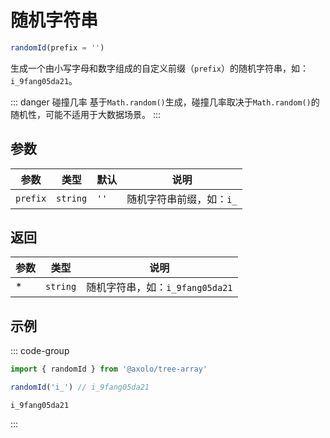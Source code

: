 # 随机字符串

```js
randomId(prefix = '')
```

生成一个由小写字母和数字组成的自定义前缀（`prefix`）的随机字符串，如：`i_9fang05da21`。

::: danger 碰撞几率
基于`Math.random()`生成，碰撞几率取决于`Math.random()`的随机性，可能不适用于大数据场景。
:::

## 参数

|   参数   |   类型   | 默认 |           说明           |
| -------- | -------- | ---- | ------------------------ |
| `prefix` | `string` | `''` | 随机字符串前缀，如：`i_` |

## 返回

| 参数 |   类型   |              说明               |
| ---- | -------- | ------------------------------- |
| *    | `string` | 随机字符串，如：`i_9fang05da21` |

## 示例

::: code-group
```js [调用]
import { randomId } from '@axolo/tree-array'

randomId('i_') // i_9fang05da21
```

```text [结果]
i_9fang05da21
```
:::
